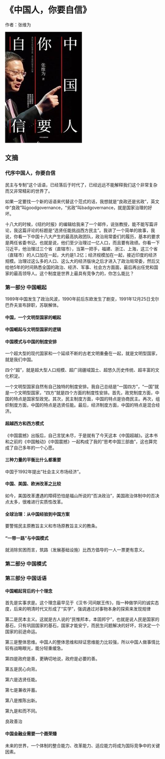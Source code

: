 # 《中国人，你要自信》

作者：张维为

![](images/20250617191304.jpg)
## 文摘
### 代序中国人，你要自信

民主与专制”这个话语，已经落后于时代了，已经远远不能解释我们这个非常复杂而又非常精彩的世界了。

如果一定要找一个新的话语来代替这个范式的话，我想就是“良政还是劣政”，英文中“良政”叫goodgovernance，“劣政”叫badgovernance，就是国家治理的好坏。

十八大的时候，《纽约时报》的编辑给我来了一个邮件，说张教授，能不能写篇评论，我这篇评论的标题是“选贤任能挑战西方民主”。我讲了一个简单的故事，我说，你看一下中国十八大产生的最高执政团队，政治局常委们的履历，基本的要求是两任省委书记。也就是说，他们至少治理过一亿人口，而且要有政绩。你看一下习近平，他治理过三个省（直辖市），当第一把手，福建、浙江、上海，这三个省（直辖市）的人口加在一起，大约是1.2亿；经济规模加在一起，接近印度的经济规模。治理过这么多的人口、这么大的经济版块之后才进入了政治局常委，然后又给他5年的时间熟悉全国的政治、经济、军事、社会方方面面，最后再出任党和国家的最高领导人。这个制度是世界上最具有竞争力的，你怎么能比？

### 第一部分 中国崛起

1989年中国发生了政治风波，1990年前后东欧发生了剧变，1991年12月25日戈尔巴乔夫宣布辞职，苏联解体。

#### 中国，一个文明型国家的崛起

#### 中国崛起与文明型国家的逻辑

#### 中国模式与中国的制度安排

一个超大型的现代国家和一个延续不断的古老文明重叠在一起，就是文明型国家，就是我们中国。

四个“超”，就是超大型人口规模、超广阔疆域国土、超悠久历史传统、超丰富的文化积淀。

一个文明型国家自然有自己独特的制度安排。我自己总结是“一国四方”，“一国”就是一个文明型国家，“四方”就是四个方面的制度性安排。首先，政党制度方面，中国的特点是国家型政党。其次，民主制度方面，中国的特点是协商民主。再次，组织制度方面，中国的特点是选贤任能。最后，经济制度方面，中国的特点是混合经济。

#### 超越西方和西方模式

《中国震撼》出版后，自己言犹未尽，于是就有了今天这本《中国超越》。这本书和之前的《中国触动》《中国震撼》一起构成了我的“思考中国三部曲”，这也算完成了自己多年的一个心愿。

#### 三种力量的平衡比什么都重要

中国于1992年提出“社会主义市场经济”。

#### 中国、美国、欧洲改革之比较

如今，美国改革遭遇的障碍恐怕是福山所说的“否决政治”，美国政治体制中的否决点太多，很难进行实质性改革。

#### 全球治理：从中国经验到中国方案

要警惕民主原教旨主义和市场原教旨主义的教条。

#### “一带一路”与中国模式

就消除贫困而言，筑路（发展基础设施）比西方倡导的一人一票更有意义。

### 第二部分 中国模式


### 第三部分 中国话语

#### 中国崛起背后的十个理念

首先是实事求是。这个理念最早见于《汉书·河间献王传》，指一种做学问的诚实态度，后来的明清时代又形成了“实学”，强调通过对事物本身的探索来发现规律

第二是民本主义。这就是古人说的“民惟邦本，本固邦宁”，也就是说人民是国家的基石，只有巩固国家的基石，国家才能安宁，而民生问题解决的好坏，将决定一个国家的前途命运。

第三是整体思维。中国人的整体思维和辩证思维能力比较强，所以中国人做事情比较有战略眼光，能分轻重缓急。

第四是政府是善，更确切地说，政府是必要的善。

第五是民心向背。

第六是选贤任能。

第七是兼收并蓄。

第八是推陈出新。

第九是和而不同。

良政善治

#### 中国金融业需要一个聂荣臻

未来的世界，一个体制的整合能力、改革能力、适应能力将成为国际竞争中的关键因素。